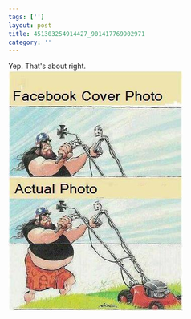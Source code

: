 ```yaml
---
tags: ['']
layout: post
title: 451303254914427_901417769902971
category: ''
---
```

Yep. That's about right.
![451303254914427_901417769902971](/uploads/2015-2-4-451303254914427_901417769902971.jpg)

